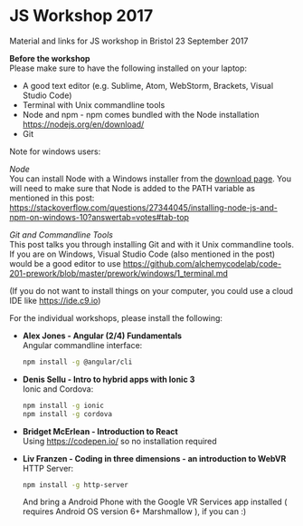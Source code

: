 # JS Workshop 2017

Material and links for JS workshop in Bristol 23 September 2017

**Before the workshop**      
Please make sure to have the following installed on your laptop:   

- A good text editor (e.g. Sublime, Atom, WebStorm, Brackets, Visual Studio Code)     
- Terminal with Unix commandline tools   
- Node and npm - npm comes bundled with the Node installation https://nodejs.org/en/download/ 
- Git    

Note for windows users:      

*Node*       
You can install Node with a Windows installer from the [download page](https://nodejs.org/en/download/). You will need to make sure that Node is added to the PATH variable as mentioned in this post:         
https://stackoverflow.com/questions/27344045/installing-node-js-and-npm-on-windows-10?answertab=votes#tab-top  

*Git and Commandline Tools*               
This post talks you through installing Git and with it Unix commandline tools. If you are on Windows, Visual Studio Code (also mentioned in the post) would be a good editor to use
https://github.com/alchemycodelab/code-201-prework/blob/master/prework/windows/1_terminal.md     

(If you do not want to install things on your computer, you could use a cloud IDE like https://ide.c9.io)


For the individual workshops, please install the following: 

- **Alex Jones - Angular (2/4) Fundamentals**          
    Angular commandline interface:     
    ```bash
    npm install -g @angular/cli
    ```
- **Denis Sellu - Intro to hybrid apps with Ionic 3**      
    Ionic and Cordova: 
    ```bash
    npm install -g ionic      
    npm install -g cordova
    ```
- **Bridget McErlean - Introduction to React**     
    Using https://codepen.io/ so no installation required
    
- **Liv Franzen - Coding in three dimensions - an introduction to WebVR**       
    HTTP Server:
    ```bash
    npm install -g http-server 
     ```
    And bring a Android Phone with the Google VR Services app installed ( requires Android OS version 6+ Marshmallow ), if you can :) 
 
    
